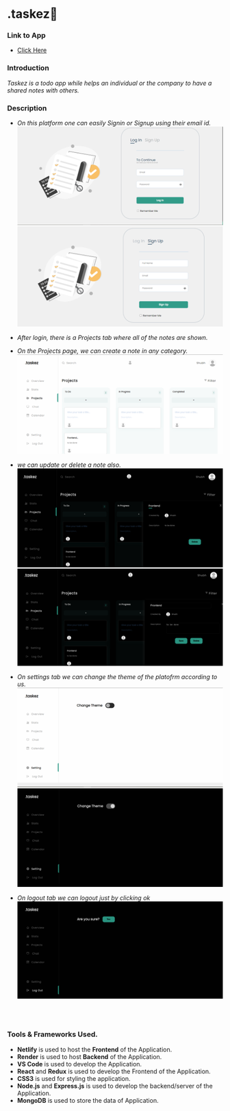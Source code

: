 # .taskez🚀

### Link to App

- <a href="https://taskez-1.web.app/](https://master--rainbow-hummingbird-6e088e.netlify.app/">Click Here</a>

### Introduction

<p>
<em>

Taskez is a todo app while helps an individual or the company to have a shared notes with others.
</em>

</p>

### Description

<p>
<em>

- On this platform one can easily Signin or Signup using their email id.
  <br>
  <img src="https://github.com/Shubhdeep12/.taskez/blob/master/Assets/login.png" alt="Signin">
  <br>
  <img src="https://github.com/Shubhdeep12/.taskez/blob/master/Assets/signup.png" alt="Signup">

- After login, there is a Projects tab where all of the notes are shown.

- On the Projects page, we can create a note in any category.
  <br>
  <img src="https://github.com/Shubhdeep12/.taskez/blob/master/Assets/Projects.png" alt="HOME">

- we can update or delete a note also.
  <br>
  <img src="https://github.com/Shubhdeep12/.taskez/blob/master/Assets/project_2.png" alt="comment">
  <img src="https://github.com/Shubhdeep12/.taskez/blob/master/Assets/project_3.png" alt="comment">

- On settings tab we can change the theme of the platofrm according to us.
  <br>
  <img src="https://github.com/Shubhdeep12/.taskez/blob/master/Assets/sestting_1.png" alt="filter1">
  <br>
  <img src="https://github.com/Shubhdeep12/.taskez/blob/master/Assets/sestting_2.png" alt="filter2">

- On logout tab we can logout just by clicking ok
  <br>
  <img src="https://github.com/Shubhdeep12/.taskez/blob/master/Assets/logout.png" alt="dark">

</em>
</p>

<br>
<br>

### Tools & Frameworks Used.

- <b>Netlify</b> is used to host the <b>Frontend</b> of the Application.
- <b>Render</b> is used to host <b>Backend</b> of the Application.
- <b>VS Code</b> is used to develop the Application.
- <b>React</b> and <b>Redux</b> is used to develop the Frontend of the Application.
- <b>CSS3</b> is used for styling the application.
- <b>Node.js</b> and <b>Express.js</b> is used to develop the backend/server of the Application.
- <b>MongoDB</b> is used to store the data of Application.
